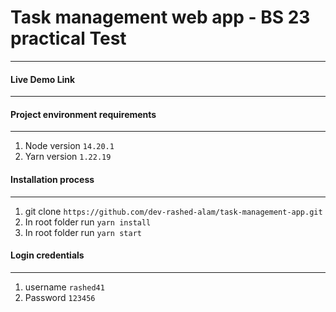 # Task management web app - BS 23 practical Test

***

#### Live Demo Link



***

#### Project environment requirements

***

1. Node version `14.20.1`
2. Yarn version `1.22.19`

#### Installation process

***

1. git clone `https://github.com/dev-rashed-alam/task-management-app.git`
2. In root folder run `yarn install`
3. In root folder run `yarn start`

#### Login credentials

***

1. username `rashed41`
2. Password `123456`